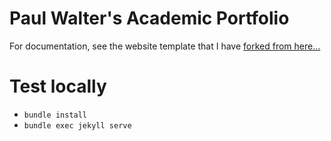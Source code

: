 # Paul Walter's Academic Portfolio

For documentation, see the website template that I have [forked from here...](https://youssefraafatnasry.github.io/portfolYOU/docs/)

# Test locally
- `bundle install`
- `bundle exec jekyll serve`
